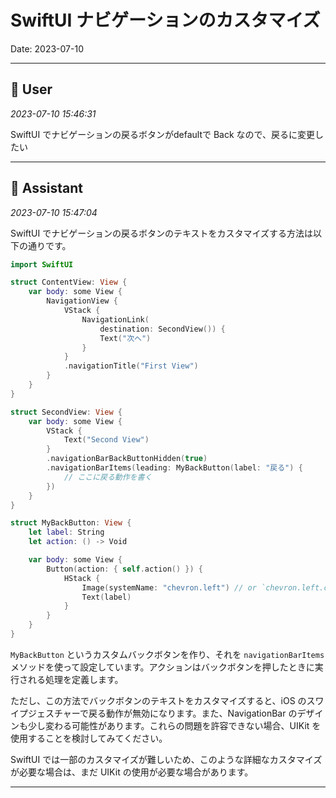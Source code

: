 # SwiftUI ナビゲーションのカスタマイズ

Date: 2023-07-10

---

## 👤 User
*2023-07-10 15:46:31*

SwiftUI でナビゲーションの戻るボタンがdefaultで Back なので、戻るに変更したい

---

## 🤖 Assistant
*2023-07-10 15:47:04*

SwiftUI でナビゲーションの戻るボタンのテキストをカスタマイズする方法は以下の通りです。

```swift
import SwiftUI

struct ContentView: View {
    var body: some View {
        NavigationView {
            VStack {
                NavigationLink(
                    destination: SecondView()) {
                    Text("次へ")
                }
            }
            .navigationTitle("First View")
        }
    }
}

struct SecondView: View {
    var body: some View {
        VStack {
            Text("Second View")
        }
        .navigationBarBackButtonHidden(true)
        .navigationBarItems(leading: MyBackButton(label: "戻る") {
            // ここに戻る動作を書く
        })
    }
}

struct MyBackButton: View {
    let label: String
    let action: () -> Void

    var body: some View {
        Button(action: { self.action() }) {
            HStack {
                Image(systemName: "chevron.left") // or `chevron.left.circle`, etc
                Text(label)
            }
        }
    }
}
```
`MyBackButton` というカスタムバックボタンを作り、それを `navigationBarItems` メソッドを使って設定しています。アクションはバックボタンを押したときに実行される処理を定義します。

ただし、この方法でバックボタンのテキストをカスタマイズすると、iOS のスワイプジェスチャーで戻る動作が無効になります。また、NavigationBar のデザインも少し変わる可能性があります。これらの問題を許容できない場合、UIKit を使用することを検討してみてください。

SwiftUI では一部のカスタマイズが難しいため、このような詳細なカスタマイズが必要な場合は、まだ UIKit の使用が必要な場合があります。

---
